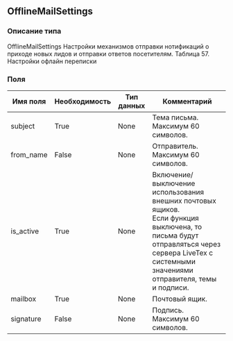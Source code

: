 
## OfflineMailSettings

### Описание типа
OfflineMailSettings
Настройки механизмов отправки нотификаций о приходе новых лидов и отправки ответов посетителям.
Таблица 57. Настройки офлайн переписки


### Поля

| Имя поля | Необходимость | Тип данных | Комментарий |
|---|---|---|---|
|subject|True|None|Тема письма.<br/>Максимум 60 символов.<br/>|
|from_name|False|None|Отправитель.<br/>Максимум 60 символов.<br/>|
|is_active|True|None|Включение/выключение использования внешних почтовых ящиков.<br/>Если функция выключена, то письма будут отправляться через сервера LiveTex c системными значениями отправителя, темы и подписи.<br/>|
|mailbox|True|None|Почтовый ящик.<br/>|
|signature|False|None|Подпись.<br/>Максимум 60 символов.<br/>|
